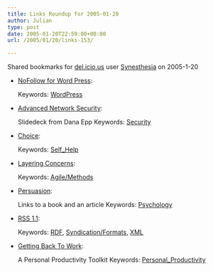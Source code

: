 ```yaml
---
title: Links Roundup for 2005-01-20
author: Julian
type: post
date: 2005-01-20T22:59:00+00:00
url: /2005/01/20/links-153/

---
```

Shared bookmarks for [del.icio.us][1] user  [Synesthesia][2] on 2005-1-20

  * [NoFollow for Word Press][3]:
   
    Keywords: [WordPress][4]
  * [Advanced Network Security][5]:
  
    Slidedeck from Dana Epp Keywords: [Security][6]
  * [Choice][7]:
   
    Keywords: [Self_Help][8]
  * [Layering Concerns][9]:
   
    Keywords: [Agile/Methods][10]
  * [Persuasion][11]:
  
    Links to a book and an article Keywords: [Psychology][12]
  * [RSS 1.1][13]:
   
    Keywords: [RDF][14], [Syndication/Formats][15], [XML][16]
  * [Getting Back To Work][17]:
  
    A Personal Productivity Toolkit Keywords: [Personal_Productivity][18]

 [1]: https://del.icio.us/
 [2]: https://del.icio.us/synesthesia
 [3]: https://alex.halavais.net/news/index.php?p=1021 "https://alex.halavais.net/news/index.php?p=1021"
 [4]: https://del.icio.us/synesthesia/WordPress
 [5]: https://silverstr.ufies.org/blog/archives/000776.html "https://silverstr.ufies.org/blog/archives/000776.html"
 [6]: https://del.icio.us/synesthesia/Security
 [7]: https://thinkblade.typepad.com/upgradeyourmind/2005/01/the_choice_is_y.html "https://thinkblade.typepad.com/upgradeyourmind/2005/01/the_choice_is_y.html"
 [8]: https://del.icio.us/synesthesia/Self_Help
 [9]: https://www.agilemanagement.net/Articles/Weblog/LayeringConcerns.html "https://www.agilemanagement.net/Articles/Weblog/LayeringConcerns.html"
 [10]: https://del.icio.us/synesthesia/Agile/Methods
 [11]: https://www.clarkeching.com/2005/01/persuasion.html "https://www.clarkeching.com/2005/01/persuasion.html"
 [12]: https://del.icio.us/synesthesia/Psychology
 [13]: https://www.inamidst.com/rss1.1/ "https://www.inamidst.com/rss1.1/"
 [14]: https://del.icio.us/synesthesia/RDF
 [15]: https://del.icio.us/synesthesia/Syndication/Formats
 [16]: https://del.icio.us/synesthesia/XML
 [17]: https://www.kuro5hin.org/story/2005/1/18/153331/505 "https://www.kuro5hin.org/story/2005/1/18/153331/505"
 [18]: https://del.icio.us/synesthesia/Personal_Productivity